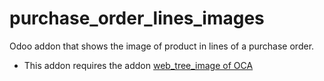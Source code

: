 # purchase_order_lines_images
Odoo addon that shows the image of product in lines of a purchase order.

- This addon requires the addon [web_tree_image of OCA](https://github.com/OCA/web/tree/9.0/web_tree_image)
